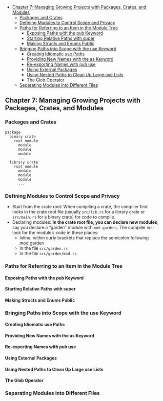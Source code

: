 - [Chapter 7: Managing Growing Projects with Packages, Crates, and Modules](#chapter-7-managing-growing-projects-with-packages-crates-and-modules)
  - [Packages and Crates](#packages-and-crates)
  - [Defining Modules to Control Scope and Privacy](#defining-modules-to-control-scope-and-privacy)
  - [Paths for Referring to an Item in the Module Tree](#paths-for-referring-to-an-item-in-the-module-tree)
    - [Exposing Paths with the pub Keyword](#exposing-paths-with-the-pub-keyword)
    - [Starting Relative Paths with super](#starting-relative-paths-with-super)
    - [Making Structs and Enums Public](#making-structs-and-enums-public)
  - [Bringing Paths into Scope with the use Keyword](#bringing-paths-into-scope-with-the-use-keyword)
    - [Creating Idiomatic use Paths](#creating-idiomatic-use-paths)
    - [Providing New Names with the as Keyword](#providing-new-names-with-the-as-keyword)
    - [Re-exporting Names with pub use](#re-exporting-names-with-pub-use)
    - [Using External Packages](#using-external-packages)
    - [Using Nested Paths to Clean Up Large use Lists](#using-nested-paths-to-clean-up-large-use-lists)
    - [The Glob Operator](#the-glob-operator)
  - [Separating Modules into Different Files](#separating-modules-into-different-files)


## Chapter 7: Managing Growing Projects with Packages, Crates, and Modules 
### Packages and Crates 

```
package
  binary crate
    root module
      module
      module
      module
      ...
  library crate 
    root module
      module
      module
      module
      ...
```

### Defining Modules to Control Scope and Privacy

- Start from the crate root: When compiling a crate, the compiler first looks in the crate root file (usually `src/lib.rs` for a library crate or `src/main.rs` for a binary crate) for code to compile.
- Declaring modules: **In the crate root file, you can declare new modules**; say you declare a “garden” module with `mod garden`;. The compiler will look for the module’s code in these places:
  - Inline, within curly brackets that replace the semicolon following mod garden
  - In the file `src/garden.rs`
  - In the file `src/garden/mod.rs`

### Paths for Referring to an Item in the Module Tree 
#### Exposing Paths with the pub Keyword 
#### Starting Relative Paths with super 
#### Making Structs and Enums Public 
### Bringing Paths into Scope with the use Keyword 
#### Creating Idiomatic use Paths 
#### Providing New Names with the as Keyword 
#### Re-exporting Names with pub use 
#### Using External Packages 
#### Using Nested Paths to Clean Up Large use Lists 
#### The Glob Operator 
### Separating Modules into Different Files 



